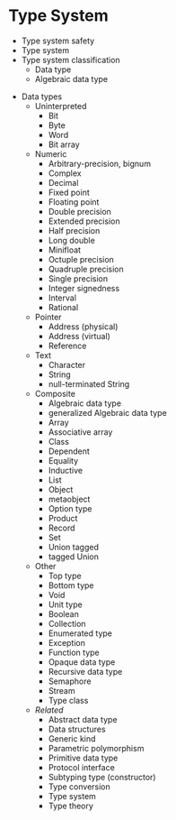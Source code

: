 

# Type System

- Type system safety
- Type system
- Type system classification
  - Data type
  - Algebraic data type

* Data types
  - Uninterpreted
    - Bit
    - Byte
    - Word
    - Bit array
  - Numeric
    - Arbitrary-precision, bignum
    - Complex
    - Decimal
    - Fixed point
    - Floating point
    - Double precision
    - Extended precision
    - Half precision
    - Long double
    - Minifloat
    - Octuple precision
    - Quadruple precision
    - Single precision
    - Integer signedness
    - Interval
    - Rational
  - Pointer
    - Address (physical)
    - Address (virtual)
    - Reference
  - Text
    - Character
    - String
    - null-terminated String
  - Composite
    - Algebraic data type
    - generalized Algebraic data type
    - Array
    - Associative array
    - Class
    - Dependent
    - Equality
    - Inductive
    - List
    - Object
    - metaobject
    - Option type
    - Product
    - Record
    - Set
    - Union tagged
    - tagged Union
  - Other
    - Top type
    - Bottom type
    - Void
    - Unit type
    - Boolean
    - Collection
    - Enumerated type
    - Exception
    - Function type
    - Opaque data type
    - Recursive data type
    - Semaphore
    - Stream
    - Type class
  * *Related*
    - Abstract data type
    - Data structures
    - Generic kind
    - Parametric polymorphism
    - Primitive data type
    - Protocol interface
    - Subtyping type (constructor)
    - Type conversion
    - Type system
    - Type theory
